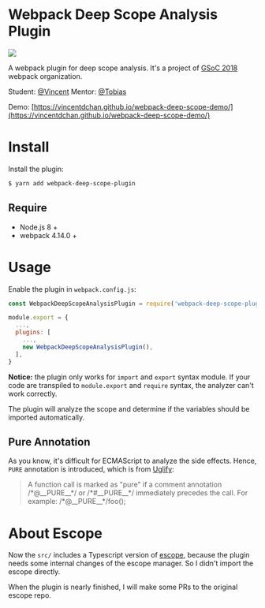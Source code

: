 # Webpack Deep Scope Analysis Plugin

![](https://travis-ci.org/vincentdchan/webpack-deep-scope-analysis-plugin.svg?branch=master)

A webpack plugin for deep scope analysis.
It's a project of [GSoC 2018](https://summerofcode.withgoogle.com/organizations/4657420148670464/#projects) webpack organization.

Student: [@Vincent](https://github.com/vincentdchan)   Mentor: [@Tobias](https://github.com/sokra)

Demo: [https://vincentdchan.github.io/webpack-deep-scope-demo/](https://vincentdchan.github.io/webpack-deep-scope-demo/)

# Install

Install the plugin:

```bash
$ yarn add webpack-deep-scope-plugin
```

## Require

- Node.js 8 \+
- webpack 4.14.0 \+

# Usage

Enable the plugin in `webpack.config.js`:

```javascript
const WebpackDeepScopeAnalysisPlugin = require('webpack-deep-scope-plugin').default;

module.export = {
  ...,
  plugins: [
    ...,
    new WebpackDeepScopeAnalysisPlugin(),
  ],
}
```

**Notice:** the plugin only works for `import` and `export` syntax module. If your code are transpiled to `module.export` and `require` syntax, the analyzer can't work correctly.

The plugin will analyze the scope and determine if the variables should be imported automatically.

## Pure Annotation

As you know, it's difficult for ECMAScript to analyze the side effects. Hence, `PURE` annotation is introduced, which is from [Uglify](https://github.com/mishoo/UglifyJS2):

> A function call is marked as "pure" if a comment annotation /\*@\_\_PURE\_\_\*/ or /\*#\_\_PURE\_\_\*/ immediately precedes the call. For example: /\*@\_\_PURE\_\_\*/foo();

# About Escope

Now the `src/` includes a Typescript version of [escope](https://github.com/estools/escope),
because the plugin needs some internal changes of the escope manager. So I didn't import the 
escope directly. 

When the plugin is nearly finished, I will make some PRs to the original escope repo.
